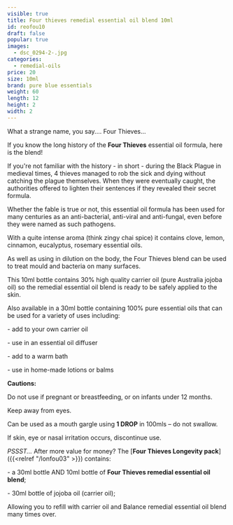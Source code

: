 ```yaml
---
visible: true
title: Four thieves remedial essential oil blend 10ml
id: reofou10
draft: false
popular: true
images:
  - dsc_0294-2-.jpg
categories:
  - remedial-oils
price: 20
size: 10ml
brand: pure blue essentials
weight: 60
length: 12
height: 2
width: 2
---
```

What a strange name, you say.... Four Thieves...

If you know the long history of the **Four Thieves** essential oil formula, here is the blend!

If you're not familiar with the history - in short - during the Black Plague in medieval times, 4 thieves managed to rob the sick and dying without catching the plague themselves. When they were eventually caught, the authorities offered to lighten their sentences if they revealed their secret formula.

Whether the fable is true or not, this essential oil formula has been used for many centuries as an anti-bacterial, anti-viral and anti-fungal, even before they were named as such pathogens.

With a quite intense aroma (think zingy chai spice) it contains clove, lemon, cinnamon, eucalyptus, rosemary essential oils.

As well as using in dilution on the body, the Four Thieves blend can be used to treat mould and bacteria on many surfaces.

This 10ml bottle contains 30% high quality carrier oil (pure Australia jojoba oil) so the remedial essential oil blend is ready to be safely applied to the skin.

Also available in a 30ml bottle containing 100% pure essential oils that can be used for a variety of uses including:

\- add to your own carrier oil

\- use in an essential oil diffuser

\- add to a warm bath

\- use in home-made lotions or balms

**Cautions:**

Do not use if pregnant or breastfeeding, or on infants under 12 months.

Keep away from eyes.

Can be used as a mouth gargle using **1 DROP** in 100mls – do not swallow.

If skin, eye or nasal irritation occurs, discontinue use.



*PSSST...* After more value for money? The [**Four Thieves Longevity pack**]({{<relref "/lonfou03" >}}) contains:

\- a 30ml bottle AND 10ml bottle of **Four Thieves remedial essential oil blend**;

\- 30ml bottle of jojoba oil (carrier oil);

Allowing you to refill with carrier oil and Balance remedial essential oil blend many times over.